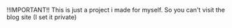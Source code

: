 !!IMPORTANT!!
This is just a project i made for myself.
So you can't visit the blog site (I set it private)
